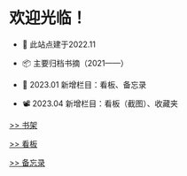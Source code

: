 # 欢迎光临！

- 📅 此站点建于2022.11

- 📦 主要归档书摘（2021——）

- 📰 2023.01 新增栏目：看板、备忘录

- 📽️ 2023.04 新增栏目：看板（截图）、收藏夹

[>> 书架](read/list)

[>> 看板](watch/nav)

[>> 备忘录](note)